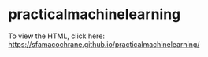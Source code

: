 # practicalmachinelearning
To view the HTML, click here: https://sfamacochrane.github.io/practicalmachinelearning/
